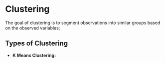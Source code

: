 # Clustering

The goal of clustering is to segment observations into similar groups based on the observed variables;

## Types of Clustering 

- **K Means Clustering:** 

